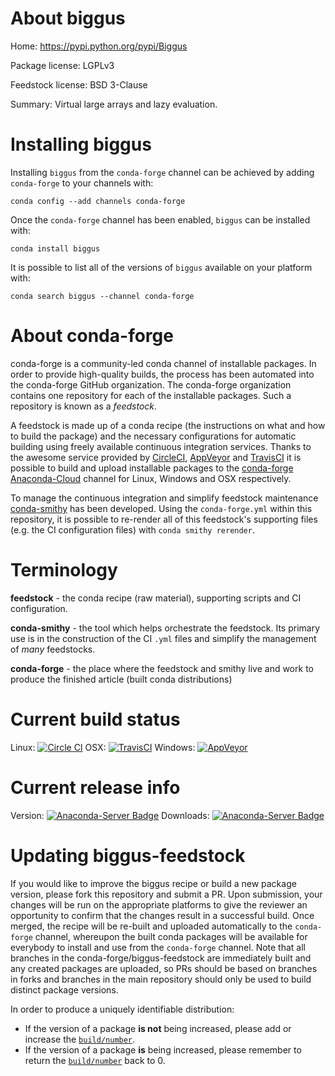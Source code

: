 About biggus
============

Home: https://pypi.python.org/pypi/Biggus

Package license: LGPLv3

Feedstock license: BSD 3-Clause

Summary: Virtual large arrays and lazy evaluation.



Installing biggus
=================

Installing `biggus` from the `conda-forge` channel can be achieved by adding `conda-forge` to your channels with:

```
conda config --add channels conda-forge
```

Once the `conda-forge` channel has been enabled, `biggus` can be installed with:

```
conda install biggus
```

It is possible to list all of the versions of `biggus` available on your platform with:

```
conda search biggus --channel conda-forge
```



About conda-forge
=================

conda-forge is a community-led conda channel of installable packages.
In order to provide high-quality builds, the process has been automated into the
conda-forge GitHub organization. The conda-forge organization contains one repository
for each of the installable packages. Such a repository is known as a *feedstock*.

A feedstock is made up of a conda recipe (the instructions on what and how to build
the package) and the necessary configurations for automatic building using freely
available continuous integration services. Thanks to the awesome service provided by
[CircleCI](https://circleci.com/), [AppVeyor](http://www.appveyor.com/)
and [TravisCI](https://travis-ci.org/) it is possible to build and upload installable
packages to the [conda-forge](https://anaconda.org/conda-forge)
[Anaconda-Cloud](http://docs.anaconda.org/) channel for Linux, Windows and OSX respectively.

To manage the continuous integration and simplify feedstock maintenance
[conda-smithy](http://github.com/conda-forge/conda-smithy) has been developed.
Using the ``conda-forge.yml`` within this repository, it is possible to re-render all of
this feedstock's supporting files (e.g. the CI configuration files) with ``conda smithy rerender``.


Terminology
===========

**feedstock** - the conda recipe (raw material), supporting scripts and CI configuration.

**conda-smithy** - the tool which helps orchestrate the feedstock.
                   Its primary use is in the construction of the CI ``.yml`` files
                   and simplify the management of *many* feedstocks.

**conda-forge** - the place where the feedstock and smithy live and work to
                  produce the finished article (built conda distributions)

Current build status
====================

Linux: [![Circle CI](https://circleci.com/gh/conda-forge/biggus-feedstock.svg?style=shield)](https://circleci.com/gh/conda-forge/biggus-feedstock)
OSX: [![TravisCI](https://travis-ci.org/conda-forge/biggus-feedstock.svg?branch=master)](https://travis-ci.org/conda-forge/biggus-feedstock)
Windows: [![AppVeyor](https://ci.appveyor.com/api/projects/status/github/conda-forge/biggus-feedstock?svg=True)](https://ci.appveyor.com/project/conda-forge/biggus-feedstock/branch/master)

Current release info
====================
Version: [![Anaconda-Server Badge](https://anaconda.org/conda-forge/biggus/badges/version.svg)](https://anaconda.org/conda-forge/biggus)
Downloads: [![Anaconda-Server Badge](https://anaconda.org/conda-forge/biggus/badges/downloads.svg)](https://anaconda.org/conda-forge/biggus)


Updating biggus-feedstock
=========================

If you would like to improve the biggus recipe or build a new
package version, please fork this repository and submit a PR. Upon submission,
your changes will be run on the appropriate platforms to give the reviewer an
opportunity to confirm that the changes result in a successful build. Once
merged, the recipe will be re-built and uploaded automatically to the
`conda-forge` channel, whereupon the built conda packages will be available for
everybody to install and use from the `conda-forge` channel.
Note that all branches in the conda-forge/biggus-feedstock are
immediately built and any created packages are uploaded, so PRs should be based
on branches in forks and branches in the main repository should only be used to
build distinct package versions.

In order to produce a uniquely identifiable distribution:
 * If the version of a package **is not** being increased, please add or increase
   the [``build/number``](http://conda.pydata.org/docs/building/meta-yaml.html#build-number-and-string).
 * If the version of a package **is** being increased, please remember to return
   the [``build/number``](http://conda.pydata.org/docs/building/meta-yaml.html#build-number-and-string)
   back to 0.
